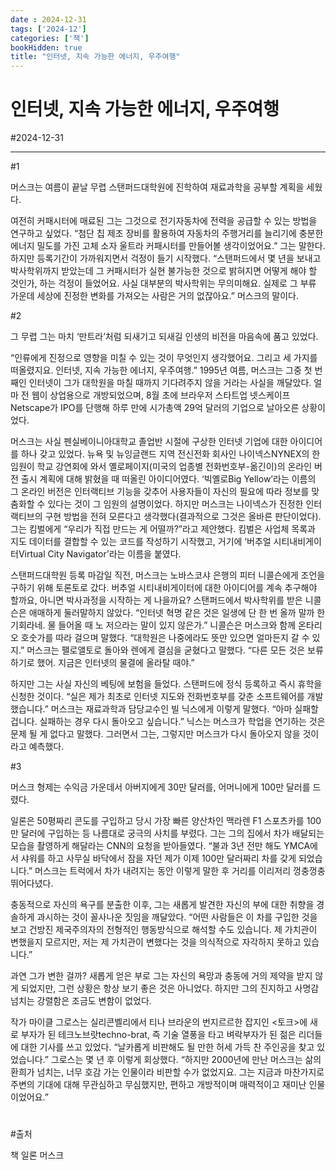 ```yaml
---
date : 2024-12-31
tags: ['2024-12']
categories: ['책']
bookHidden: true
title: "인터넷, 지속 가능한 에너지, 우주여행"
---
```


# 인터넷, 지속 가능한 에너지, 우주여행

#2024-12-31

---

#1

머스크는 여름이 끝날 무렵 스탠퍼드대학원에 진학하여 재료과학을 공부할 계획을 세웠다. 

여전히 커패시터에 매료된 그는 그것으로 전기자동차에 전력을 공급할 수 있는 방법을 연구하고 싶었다. “첨단 칩 제조 장비를 활용하여 자동차의 주행거리를 늘리기에 충분한 에너지 밀도를 가진 고체 소자 울트라 커패시터를 만들어볼 생각이었어요.” 그는 말한다. 하지만 등록기간이 가까워지면서 걱정이 들기 시작했다. “스탠퍼드에서 몇 년을 보내고 박사학위까지 받았는데 그 커패시터가 실현 불가능한 것으로 밝혀지면 어떻게 해야 할 것인가, 하는 걱정이 들었어요. 사실 대부분의 박사학위는 무의미해요. 실제로 그 부류 가운데 세상에 진정한 변화를 가져오는 사람은 거의 없잖아요.” 머스크의 말이다.

#2

그 무렵 그는 마치 ‘만트라’처럼 되새기고 되새길 인생의 비전을 마음속에 품고 있었다. 

“인류에게 진정으로 영향을 미칠 수 있는 것이 무엇인지 생각했어요. 그리고 세 가지를 떠올렸지요. 인터넷, 지속 가능한 에너지, 우주여행.” 1995년 여름, 머스크는 그중 첫 번째인 인터넷이 그가 대학원을 마칠 때까지 기다려주지 않을 거라는 사실을 깨달았다. 얼마 전 웹이 상업용으로 개방되었으며, 8월 초에 브라우저 스타트업 넷스케이프Netscape가 IPO를 단행해 하루 만에 시가총액 29억 달러의 기업으로 날아오른 상황이었다.

머스크는 사실 펜실베이니아대학교 졸업반 시절에 구상한 인터넷 기업에 대한 아이디어를 하나 갖고 있었다. 뉴욕 및 뉴잉글랜드 지역 전신전화 회사인 나이넥스NYNEX의 한 임원이 학교 강연회에 와서 옐로페이지(미국의 업종별 전화번호부-옮긴이)의 온라인 버전 출시 계획에 대해 밝혔을 때 떠올린 아이디어였다. ‘빅옐로Big Yellow’라는 이름의 그 온라인 버전은 인터랙티브 기능을 갖추어 사용자들이 자신의 필요에 따라 정보를 맞춤화할 수 있다는 것이 그 임원의 설명이었다. 하지만 머스크는 나이넥스가 진정한 인터랙티브의 구현 방법을 전혀 모른다고 생각했다(결과적으로 그것은 올바른 판단이었다). 그는 킴벌에게 “우리가 직접 만드는 게 어떨까?”라고 제안했다. 킴벌은 사업체 목록과 지도 데이터를 결합할 수 있는 코드를 작성하기 시작했고, 거기에 ‘버추얼 시티내비게이터Virtual City Navigator’라는 이름을 붙였다.

스탠퍼드대학원 등록 마감일 직전, 머스크는 노바스코샤 은행의 피터 니콜슨에게 조언을 구하기 위해 토론토로 갔다. 버추얼 시티내비게이터에 대한 아이디어를 계속 추구해야 할까요, 아니면 박사과정을 시작하는 게 나을까요? 스탠퍼드에서 박사학위를 받은 니콜슨은 애매하게 둘러말하지 않았다. “인터넷 혁명 같은 것은 일생에 단 한 번 올까 말까 한 기회라네. 물 들어올 때 노 저으라는 말이 있지 않은가.” 니콜슨은 머스크와 함께 온타리오 호숫가를 따라 걸으며 말했다. “대학원은 나중에라도 뜻만 있으면 얼마든지 갈 수 있지.” 머스크는 팰로앨토로 돌아와 렌에게 결심을 굳혔다고 말했다. “다른 모든 것은 보류하기로 했어. 지금은 인터넷의 물결에 올라탈 때야.” 

하지만 그는 사실 자신의 베팅에 보험을 들었다. 스탠퍼드에 정식 등록하고 즉시 휴학을 신청한 것이다. “실은 제가 최초로 인터넷 지도와 전화번호부를 갖춘 소프트웨어를 개발했습니다.” 머스크는 재료과학과 담당교수인 빌 닉스에게 이렇게 말했다. “아마 실패할 겁니다. 실패하는 경우 다시 돌아오고 싶습니다.” 닉스는 머스크가 학업을 연기하는 것은 문제 될 게 없다고 말했다. 그러면서 그는, 그렇지만 머스크가 다시 돌아오지 않을 것이라고 예측했다.

#3

머스크 형제는 수익금 가운데서 아버지에게 30만 달러를, 어머니에게 100만 달러를 드렸다. 

일론은 50평짜리 콘도를 구입하고 당시 가장 빠른 양산차인 맥라렌 F1 스포츠카를 100만 달러에 구입하는 등 나름대로 궁극의 사치를 부렸다. 그는 그의 집에서 차가 배달되는 모습을 촬영하게 해달라는 CNN의 요청을 받아들였다. “불과 3년 전만 해도 YMCA에서 샤워를 하고 사무실 바닥에서 잠을 자던 제가 이제 100만 달러짜리 차를 갖게 되었습니다.” 머스크는 트럭에서 차가 내려지는 동안 이렇게 말한 후 거리를 이리저리 껑충껑충 뛰어다녔다.

충동적으로 자신의 욕구를 분출한 이후, 그는 새롭게 발견한 자신의 부에 대한 취향을 경솔하게 과시하는 것이 꼴사나운 짓임을 깨달았다. “어떤 사람들은 이 차를 구입한 것을 보고 건방진 제국주의자의 전형적인 행동방식으로 해석할 수도 있습니다. 제 가치관이 변했을지 모르지만, 저는 제 가치관이 변했다는 것을 의식적으로 자각하지 못하고 있습니다.” 

과연 그가 변한 걸까? 새롭게 얻은 부로 그는 자신의 욕망과 충동에 거의 제약을 받지 않게 되었지만, 그런 상황은 항상 보기 좋은 것은 아니었다. 하지만 그의 진지하고 사명감 넘치는 강렬함은 조금도 변함이 없었다. 

작가 마이클 그로스는 실리콘벨리에서 티나 브라운의 번지르르한 잡지인 <토크>에 새로 부자가 된 테크노브랏techno-brat, 즉 기술 열풍을 타고 벼락부자가 된 젊은 리더들에 대한 기사를 쓰고 있었다. “날카롭게 비판해도 될 만한 허세 가득 찬 주인공을 찾고 있었습니다.” 그로스는 몇 년 후 이렇게 회상했다. “하지만 2000년에 만난 머스크는 삶의 환희가 넘치는, 너무 호감 가는 인물이라 비판할 수가 없었지요. 그는 지금과 마찬가지로 주변의 기대에 대해 무관심하고 무심했지만, 편하고 개방적이며 매력적이고 재미난 인물이었어요.”

#

#출처

책 일론 머스크
